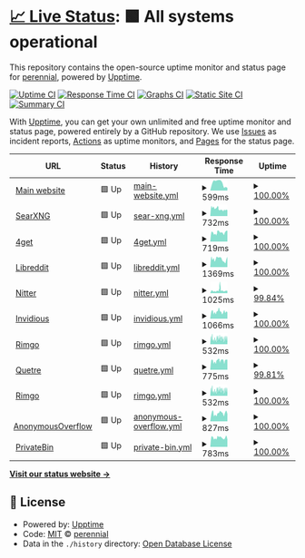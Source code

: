 # [📈 Live Status](https://status.perennialte.ch): <!--live status--> **🟩 All systems operational**

This repository contains the open-source uptime monitor and status page for [perennial](https://perennialte.ch), powered by [Upptime](https://github.com/upptime/upptime).

[![Uptime CI](https://github.com/perennialtech/upptime/workflows/Uptime%20CI/badge.svg)](https://github.com/perennialtech/upptime/actions?query=workflow%3A%22Uptime+CI%22)
[![Response Time CI](https://github.com/perennialtech/upptime/workflows/Response%20Time%20CI/badge.svg)](https://github.com/perennialtech/upptime/actions?query=workflow%3A%22Response+Time+CI%22)
[![Graphs CI](https://github.com/perennialtech/upptime/workflows/Graphs%20CI/badge.svg)](https://github.com/perennialtech/upptime/actions?query=workflow%3A%22Graphs+CI%22)
[![Static Site CI](https://github.com/perennialtech/upptime/workflows/Static%20Site%20CI/badge.svg)](https://github.com/perennialtech/upptime/actions?query=workflow%3A%22Static+Site+CI%22)
[![Summary CI](https://github.com/perennialtech/upptime/workflows/Summary%20CI/badge.svg)](https://github.com/perennialtech/upptime/actions?query=workflow%3A%22Summary+CI%22)

With [Upptime](https://upptime.js.org), you can get your own unlimited and free uptime monitor and status page, powered entirely by a GitHub repository. We use [Issues](https://github.com/perennialtech/upptime/issues) as incident reports, [Actions](https://github.com/perennialtech/upptime/actions) as uptime monitors, and [Pages](https://status.perennialte.ch) for the status page.

<!--start: status pages-->
<!-- This summary is generated by Upptime (https://github.com/upptime/upptime) -->
<!-- Do not edit this manually, your changes will be overwritten -->
<!-- prettier-ignore -->
| URL | Status | History | Response Time | Uptime |
| --- | ------ | ------- | ------------- | ------ |
| <img alt="" src="https://icons.duckduckgo.com/ip3/perennialte.ch.ico" height="13"> [Main website](https://perennialte.ch/home) | 🟩 Up | [main-website.yml](https://github.com/perennialtech/upptime/commits/HEAD/history/main-website.yml) | <details><summary><img alt="Response time graph" src="./graphs/main-website/response-time-week.png" height="20"> 599ms</summary><br><a href="https://status.perennialte.ch/history/main-website"><img alt="Response time 599" src="https://img.shields.io/endpoint?url=https%3A%2F%2Fraw.githubusercontent.com%2Fperennialtech%2Fupptime%2FHEAD%2Fapi%2Fmain-website%2Fresponse-time.json"></a><br><a href="https://status.perennialte.ch/history/main-website"><img alt="24-hour response time 233" src="https://img.shields.io/endpoint?url=https%3A%2F%2Fraw.githubusercontent.com%2Fperennialtech%2Fupptime%2FHEAD%2Fapi%2Fmain-website%2Fresponse-time-day.json"></a><br><a href="https://status.perennialte.ch/history/main-website"><img alt="7-day response time 599" src="https://img.shields.io/endpoint?url=https%3A%2F%2Fraw.githubusercontent.com%2Fperennialtech%2Fupptime%2FHEAD%2Fapi%2Fmain-website%2Fresponse-time-week.json"></a><br><a href="https://status.perennialte.ch/history/main-website"><img alt="30-day response time 599" src="https://img.shields.io/endpoint?url=https%3A%2F%2Fraw.githubusercontent.com%2Fperennialtech%2Fupptime%2FHEAD%2Fapi%2Fmain-website%2Fresponse-time-month.json"></a><br><a href="https://status.perennialte.ch/history/main-website"><img alt="1-year response time 599" src="https://img.shields.io/endpoint?url=https%3A%2F%2Fraw.githubusercontent.com%2Fperennialtech%2Fupptime%2FHEAD%2Fapi%2Fmain-website%2Fresponse-time-year.json"></a></details> | <details><summary><a href="https://status.perennialte.ch/history/main-website">100.00%</a></summary><a href="https://status.perennialte.ch/history/main-website"><img alt="All-time uptime 100.00%" src="https://img.shields.io/endpoint?url=https%3A%2F%2Fraw.githubusercontent.com%2Fperennialtech%2Fupptime%2FHEAD%2Fapi%2Fmain-website%2Fuptime.json"></a><br><a href="https://status.perennialte.ch/history/main-website"><img alt="24-hour uptime 100.00%" src="https://img.shields.io/endpoint?url=https%3A%2F%2Fraw.githubusercontent.com%2Fperennialtech%2Fupptime%2FHEAD%2Fapi%2Fmain-website%2Fuptime-day.json"></a><br><a href="https://status.perennialte.ch/history/main-website"><img alt="7-day uptime 100.00%" src="https://img.shields.io/endpoint?url=https%3A%2F%2Fraw.githubusercontent.com%2Fperennialtech%2Fupptime%2FHEAD%2Fapi%2Fmain-website%2Fuptime-week.json"></a><br><a href="https://status.perennialte.ch/history/main-website"><img alt="30-day uptime 100.00%" src="https://img.shields.io/endpoint?url=https%3A%2F%2Fraw.githubusercontent.com%2Fperennialtech%2Fupptime%2FHEAD%2Fapi%2Fmain-website%2Fuptime-month.json"></a><br><a href="https://status.perennialte.ch/history/main-website"><img alt="1-year uptime 100.00%" src="https://img.shields.io/endpoint?url=https%3A%2F%2Fraw.githubusercontent.com%2Fperennialtech%2Fupptime%2FHEAD%2Fapi%2Fmain-website%2Fuptime-year.json"></a></details>
| <img alt="" src="https://icons.duckduckgo.com/ip3/searx.perennialte.ch.ico" height="13"> [SearXNG](https://searx.perennialte.ch) | 🟩 Up | [sear-xng.yml](https://github.com/perennialtech/upptime/commits/HEAD/history/sear-xng.yml) | <details><summary><img alt="Response time graph" src="./graphs/sear-xng/response-time-week.png" height="20"> 732ms</summary><br><a href="https://status.perennialte.ch/history/sear-xng"><img alt="Response time 732" src="https://img.shields.io/endpoint?url=https%3A%2F%2Fraw.githubusercontent.com%2Fperennialtech%2Fupptime%2FHEAD%2Fapi%2Fsear-xng%2Fresponse-time.json"></a><br><a href="https://status.perennialte.ch/history/sear-xng"><img alt="24-hour response time 602" src="https://img.shields.io/endpoint?url=https%3A%2F%2Fraw.githubusercontent.com%2Fperennialtech%2Fupptime%2FHEAD%2Fapi%2Fsear-xng%2Fresponse-time-day.json"></a><br><a href="https://status.perennialte.ch/history/sear-xng"><img alt="7-day response time 732" src="https://img.shields.io/endpoint?url=https%3A%2F%2Fraw.githubusercontent.com%2Fperennialtech%2Fupptime%2FHEAD%2Fapi%2Fsear-xng%2Fresponse-time-week.json"></a><br><a href="https://status.perennialte.ch/history/sear-xng"><img alt="30-day response time 732" src="https://img.shields.io/endpoint?url=https%3A%2F%2Fraw.githubusercontent.com%2Fperennialtech%2Fupptime%2FHEAD%2Fapi%2Fsear-xng%2Fresponse-time-month.json"></a><br><a href="https://status.perennialte.ch/history/sear-xng"><img alt="1-year response time 732" src="https://img.shields.io/endpoint?url=https%3A%2F%2Fraw.githubusercontent.com%2Fperennialtech%2Fupptime%2FHEAD%2Fapi%2Fsear-xng%2Fresponse-time-year.json"></a></details> | <details><summary><a href="https://status.perennialte.ch/history/sear-xng">100.00%</a></summary><a href="https://status.perennialte.ch/history/sear-xng"><img alt="All-time uptime 100.00%" src="https://img.shields.io/endpoint?url=https%3A%2F%2Fraw.githubusercontent.com%2Fperennialtech%2Fupptime%2FHEAD%2Fapi%2Fsear-xng%2Fuptime.json"></a><br><a href="https://status.perennialte.ch/history/sear-xng"><img alt="24-hour uptime 100.00%" src="https://img.shields.io/endpoint?url=https%3A%2F%2Fraw.githubusercontent.com%2Fperennialtech%2Fupptime%2FHEAD%2Fapi%2Fsear-xng%2Fuptime-day.json"></a><br><a href="https://status.perennialte.ch/history/sear-xng"><img alt="7-day uptime 100.00%" src="https://img.shields.io/endpoint?url=https%3A%2F%2Fraw.githubusercontent.com%2Fperennialtech%2Fupptime%2FHEAD%2Fapi%2Fsear-xng%2Fuptime-week.json"></a><br><a href="https://status.perennialte.ch/history/sear-xng"><img alt="30-day uptime 100.00%" src="https://img.shields.io/endpoint?url=https%3A%2F%2Fraw.githubusercontent.com%2Fperennialtech%2Fupptime%2FHEAD%2Fapi%2Fsear-xng%2Fuptime-month.json"></a><br><a href="https://status.perennialte.ch/history/sear-xng"><img alt="1-year uptime 100.00%" src="https://img.shields.io/endpoint?url=https%3A%2F%2Fraw.githubusercontent.com%2Fperennialtech%2Fupptime%2FHEAD%2Fapi%2Fsear-xng%2Fuptime-year.json"></a></details>
| <img alt="" src="https://icons.duckduckgo.com/ip3/4get.perennialte.ch.ico" height="13"> [4get](https://4get.perennialte.ch) | 🟩 Up | [4get.yml](https://github.com/perennialtech/upptime/commits/HEAD/history/4get.yml) | <details><summary><img alt="Response time graph" src="./graphs/4get/response-time-week.png" height="20"> 719ms</summary><br><a href="https://status.perennialte.ch/history/4get"><img alt="Response time 719" src="https://img.shields.io/endpoint?url=https%3A%2F%2Fraw.githubusercontent.com%2Fperennialtech%2Fupptime%2FHEAD%2Fapi%2F4get%2Fresponse-time.json"></a><br><a href="https://status.perennialte.ch/history/4get"><img alt="24-hour response time 933" src="https://img.shields.io/endpoint?url=https%3A%2F%2Fraw.githubusercontent.com%2Fperennialtech%2Fupptime%2FHEAD%2Fapi%2F4get%2Fresponse-time-day.json"></a><br><a href="https://status.perennialte.ch/history/4get"><img alt="7-day response time 719" src="https://img.shields.io/endpoint?url=https%3A%2F%2Fraw.githubusercontent.com%2Fperennialtech%2Fupptime%2FHEAD%2Fapi%2F4get%2Fresponse-time-week.json"></a><br><a href="https://status.perennialte.ch/history/4get"><img alt="30-day response time 719" src="https://img.shields.io/endpoint?url=https%3A%2F%2Fraw.githubusercontent.com%2Fperennialtech%2Fupptime%2FHEAD%2Fapi%2F4get%2Fresponse-time-month.json"></a><br><a href="https://status.perennialte.ch/history/4get"><img alt="1-year response time 719" src="https://img.shields.io/endpoint?url=https%3A%2F%2Fraw.githubusercontent.com%2Fperennialtech%2Fupptime%2FHEAD%2Fapi%2F4get%2Fresponse-time-year.json"></a></details> | <details><summary><a href="https://status.perennialte.ch/history/4get">100.00%</a></summary><a href="https://status.perennialte.ch/history/4get"><img alt="All-time uptime 100.00%" src="https://img.shields.io/endpoint?url=https%3A%2F%2Fraw.githubusercontent.com%2Fperennialtech%2Fupptime%2FHEAD%2Fapi%2F4get%2Fuptime.json"></a><br><a href="https://status.perennialte.ch/history/4get"><img alt="24-hour uptime 100.00%" src="https://img.shields.io/endpoint?url=https%3A%2F%2Fraw.githubusercontent.com%2Fperennialtech%2Fupptime%2FHEAD%2Fapi%2F4get%2Fuptime-day.json"></a><br><a href="https://status.perennialte.ch/history/4get"><img alt="7-day uptime 100.00%" src="https://img.shields.io/endpoint?url=https%3A%2F%2Fraw.githubusercontent.com%2Fperennialtech%2Fupptime%2FHEAD%2Fapi%2F4get%2Fuptime-week.json"></a><br><a href="https://status.perennialte.ch/history/4get"><img alt="30-day uptime 100.00%" src="https://img.shields.io/endpoint?url=https%3A%2F%2Fraw.githubusercontent.com%2Fperennialtech%2Fupptime%2FHEAD%2Fapi%2F4get%2Fuptime-month.json"></a><br><a href="https://status.perennialte.ch/history/4get"><img alt="1-year uptime 100.00%" src="https://img.shields.io/endpoint?url=https%3A%2F%2Fraw.githubusercontent.com%2Fperennialtech%2Fupptime%2FHEAD%2Fapi%2F4get%2Fuptime-year.json"></a></details>
| <img alt="" src="https://icons.duckduckgo.com/ip3/libreddit.perennialte.ch.ico" height="13"> [Libreddit](https://libreddit.perennialte.ch) | 🟩 Up | [libreddit.yml](https://github.com/perennialtech/upptime/commits/HEAD/history/libreddit.yml) | <details><summary><img alt="Response time graph" src="./graphs/libreddit/response-time-week.png" height="20"> 1369ms</summary><br><a href="https://status.perennialte.ch/history/libreddit"><img alt="Response time 1369" src="https://img.shields.io/endpoint?url=https%3A%2F%2Fraw.githubusercontent.com%2Fperennialtech%2Fupptime%2FHEAD%2Fapi%2Flibreddit%2Fresponse-time.json"></a><br><a href="https://status.perennialte.ch/history/libreddit"><img alt="24-hour response time 1158" src="https://img.shields.io/endpoint?url=https%3A%2F%2Fraw.githubusercontent.com%2Fperennialtech%2Fupptime%2FHEAD%2Fapi%2Flibreddit%2Fresponse-time-day.json"></a><br><a href="https://status.perennialte.ch/history/libreddit"><img alt="7-day response time 1369" src="https://img.shields.io/endpoint?url=https%3A%2F%2Fraw.githubusercontent.com%2Fperennialtech%2Fupptime%2FHEAD%2Fapi%2Flibreddit%2Fresponse-time-week.json"></a><br><a href="https://status.perennialte.ch/history/libreddit"><img alt="30-day response time 1369" src="https://img.shields.io/endpoint?url=https%3A%2F%2Fraw.githubusercontent.com%2Fperennialtech%2Fupptime%2FHEAD%2Fapi%2Flibreddit%2Fresponse-time-month.json"></a><br><a href="https://status.perennialte.ch/history/libreddit"><img alt="1-year response time 1369" src="https://img.shields.io/endpoint?url=https%3A%2F%2Fraw.githubusercontent.com%2Fperennialtech%2Fupptime%2FHEAD%2Fapi%2Flibreddit%2Fresponse-time-year.json"></a></details> | <details><summary><a href="https://status.perennialte.ch/history/libreddit">100.00%</a></summary><a href="https://status.perennialte.ch/history/libreddit"><img alt="All-time uptime 100.00%" src="https://img.shields.io/endpoint?url=https%3A%2F%2Fraw.githubusercontent.com%2Fperennialtech%2Fupptime%2FHEAD%2Fapi%2Flibreddit%2Fuptime.json"></a><br><a href="https://status.perennialte.ch/history/libreddit"><img alt="24-hour uptime 100.00%" src="https://img.shields.io/endpoint?url=https%3A%2F%2Fraw.githubusercontent.com%2Fperennialtech%2Fupptime%2FHEAD%2Fapi%2Flibreddit%2Fuptime-day.json"></a><br><a href="https://status.perennialte.ch/history/libreddit"><img alt="7-day uptime 100.00%" src="https://img.shields.io/endpoint?url=https%3A%2F%2Fraw.githubusercontent.com%2Fperennialtech%2Fupptime%2FHEAD%2Fapi%2Flibreddit%2Fuptime-week.json"></a><br><a href="https://status.perennialte.ch/history/libreddit"><img alt="30-day uptime 100.00%" src="https://img.shields.io/endpoint?url=https%3A%2F%2Fraw.githubusercontent.com%2Fperennialtech%2Fupptime%2FHEAD%2Fapi%2Flibreddit%2Fuptime-month.json"></a><br><a href="https://status.perennialte.ch/history/libreddit"><img alt="1-year uptime 100.00%" src="https://img.shields.io/endpoint?url=https%3A%2F%2Fraw.githubusercontent.com%2Fperennialtech%2Fupptime%2FHEAD%2Fapi%2Flibreddit%2Fuptime-year.json"></a></details>
| <img alt="" src="https://icons.duckduckgo.com/ip3/nitter.perennialte.ch.ico" height="13"> [Nitter](https://nitter.perennialte.ch) | 🟩 Up | [nitter.yml](https://github.com/perennialtech/upptime/commits/HEAD/history/nitter.yml) | <details><summary><img alt="Response time graph" src="./graphs/nitter/response-time-week.png" height="20"> 1025ms</summary><br><a href="https://status.perennialte.ch/history/nitter"><img alt="Response time 1025" src="https://img.shields.io/endpoint?url=https%3A%2F%2Fraw.githubusercontent.com%2Fperennialtech%2Fupptime%2FHEAD%2Fapi%2Fnitter%2Fresponse-time.json"></a><br><a href="https://status.perennialte.ch/history/nitter"><img alt="24-hour response time 814" src="https://img.shields.io/endpoint?url=https%3A%2F%2Fraw.githubusercontent.com%2Fperennialtech%2Fupptime%2FHEAD%2Fapi%2Fnitter%2Fresponse-time-day.json"></a><br><a href="https://status.perennialte.ch/history/nitter"><img alt="7-day response time 1025" src="https://img.shields.io/endpoint?url=https%3A%2F%2Fraw.githubusercontent.com%2Fperennialtech%2Fupptime%2FHEAD%2Fapi%2Fnitter%2Fresponse-time-week.json"></a><br><a href="https://status.perennialte.ch/history/nitter"><img alt="30-day response time 1025" src="https://img.shields.io/endpoint?url=https%3A%2F%2Fraw.githubusercontent.com%2Fperennialtech%2Fupptime%2FHEAD%2Fapi%2Fnitter%2Fresponse-time-month.json"></a><br><a href="https://status.perennialte.ch/history/nitter"><img alt="1-year response time 1025" src="https://img.shields.io/endpoint?url=https%3A%2F%2Fraw.githubusercontent.com%2Fperennialtech%2Fupptime%2FHEAD%2Fapi%2Fnitter%2Fresponse-time-year.json"></a></details> | <details><summary><a href="https://status.perennialte.ch/history/nitter">99.84%</a></summary><a href="https://status.perennialte.ch/history/nitter"><img alt="All-time uptime 99.84%" src="https://img.shields.io/endpoint?url=https%3A%2F%2Fraw.githubusercontent.com%2Fperennialtech%2Fupptime%2FHEAD%2Fapi%2Fnitter%2Fuptime.json"></a><br><a href="https://status.perennialte.ch/history/nitter"><img alt="24-hour uptime 100.00%" src="https://img.shields.io/endpoint?url=https%3A%2F%2Fraw.githubusercontent.com%2Fperennialtech%2Fupptime%2FHEAD%2Fapi%2Fnitter%2Fuptime-day.json"></a><br><a href="https://status.perennialte.ch/history/nitter"><img alt="7-day uptime 99.84%" src="https://img.shields.io/endpoint?url=https%3A%2F%2Fraw.githubusercontent.com%2Fperennialtech%2Fupptime%2FHEAD%2Fapi%2Fnitter%2Fuptime-week.json"></a><br><a href="https://status.perennialte.ch/history/nitter"><img alt="30-day uptime 99.84%" src="https://img.shields.io/endpoint?url=https%3A%2F%2Fraw.githubusercontent.com%2Fperennialtech%2Fupptime%2FHEAD%2Fapi%2Fnitter%2Fuptime-month.json"></a><br><a href="https://status.perennialte.ch/history/nitter"><img alt="1-year uptime 99.84%" src="https://img.shields.io/endpoint?url=https%3A%2F%2Fraw.githubusercontent.com%2Fperennialtech%2Fupptime%2FHEAD%2Fapi%2Fnitter%2Fuptime-year.json"></a></details>
| <img alt="" src="https://icons.duckduckgo.com/ip3/invidious.perennialte.ch.ico" height="13"> [Invidious](https://invidious.perennialte.ch) | 🟩 Up | [invidious.yml](https://github.com/perennialtech/upptime/commits/HEAD/history/invidious.yml) | <details><summary><img alt="Response time graph" src="./graphs/invidious/response-time-week.png" height="20"> 1066ms</summary><br><a href="https://status.perennialte.ch/history/invidious"><img alt="Response time 1066" src="https://img.shields.io/endpoint?url=https%3A%2F%2Fraw.githubusercontent.com%2Fperennialtech%2Fupptime%2FHEAD%2Fapi%2Finvidious%2Fresponse-time.json"></a><br><a href="https://status.perennialte.ch/history/invidious"><img alt="24-hour response time 1238" src="https://img.shields.io/endpoint?url=https%3A%2F%2Fraw.githubusercontent.com%2Fperennialtech%2Fupptime%2FHEAD%2Fapi%2Finvidious%2Fresponse-time-day.json"></a><br><a href="https://status.perennialte.ch/history/invidious"><img alt="7-day response time 1066" src="https://img.shields.io/endpoint?url=https%3A%2F%2Fraw.githubusercontent.com%2Fperennialtech%2Fupptime%2FHEAD%2Fapi%2Finvidious%2Fresponse-time-week.json"></a><br><a href="https://status.perennialte.ch/history/invidious"><img alt="30-day response time 1066" src="https://img.shields.io/endpoint?url=https%3A%2F%2Fraw.githubusercontent.com%2Fperennialtech%2Fupptime%2FHEAD%2Fapi%2Finvidious%2Fresponse-time-month.json"></a><br><a href="https://status.perennialte.ch/history/invidious"><img alt="1-year response time 1066" src="https://img.shields.io/endpoint?url=https%3A%2F%2Fraw.githubusercontent.com%2Fperennialtech%2Fupptime%2FHEAD%2Fapi%2Finvidious%2Fresponse-time-year.json"></a></details> | <details><summary><a href="https://status.perennialte.ch/history/invidious">100.00%</a></summary><a href="https://status.perennialte.ch/history/invidious"><img alt="All-time uptime 100.00%" src="https://img.shields.io/endpoint?url=https%3A%2F%2Fraw.githubusercontent.com%2Fperennialtech%2Fupptime%2FHEAD%2Fapi%2Finvidious%2Fuptime.json"></a><br><a href="https://status.perennialte.ch/history/invidious"><img alt="24-hour uptime 100.00%" src="https://img.shields.io/endpoint?url=https%3A%2F%2Fraw.githubusercontent.com%2Fperennialtech%2Fupptime%2FHEAD%2Fapi%2Finvidious%2Fuptime-day.json"></a><br><a href="https://status.perennialte.ch/history/invidious"><img alt="7-day uptime 100.00%" src="https://img.shields.io/endpoint?url=https%3A%2F%2Fraw.githubusercontent.com%2Fperennialtech%2Fupptime%2FHEAD%2Fapi%2Finvidious%2Fuptime-week.json"></a><br><a href="https://status.perennialte.ch/history/invidious"><img alt="30-day uptime 100.00%" src="https://img.shields.io/endpoint?url=https%3A%2F%2Fraw.githubusercontent.com%2Fperennialtech%2Fupptime%2FHEAD%2Fapi%2Finvidious%2Fuptime-month.json"></a><br><a href="https://status.perennialte.ch/history/invidious"><img alt="1-year uptime 100.00%" src="https://img.shields.io/endpoint?url=https%3A%2F%2Fraw.githubusercontent.com%2Fperennialtech%2Fupptime%2FHEAD%2Fapi%2Finvidious%2Fuptime-year.json"></a></details>
| <img alt="" src="https://icons.duckduckgo.com/ip3/rimgo.perennialte.ch.ico" height="13"> [Rimgo](https://rimgo.perennialte.ch) | 🟩 Up | [rimgo.yml](https://github.com/perennialtech/upptime/commits/HEAD/history/rimgo.yml) | <details><summary><img alt="Response time graph" src="./graphs/rimgo/response-time-week.png" height="20"> 532ms</summary><br><a href="https://status.perennialte.ch/history/rimgo"><img alt="Response time 532" src="https://img.shields.io/endpoint?url=https%3A%2F%2Fraw.githubusercontent.com%2Fperennialtech%2Fupptime%2FHEAD%2Fapi%2Frimgo%2Fresponse-time.json"></a><br><a href="https://status.perennialte.ch/history/rimgo"><img alt="24-hour response time 524" src="https://img.shields.io/endpoint?url=https%3A%2F%2Fraw.githubusercontent.com%2Fperennialtech%2Fupptime%2FHEAD%2Fapi%2Frimgo%2Fresponse-time-day.json"></a><br><a href="https://status.perennialte.ch/history/rimgo"><img alt="7-day response time 532" src="https://img.shields.io/endpoint?url=https%3A%2F%2Fraw.githubusercontent.com%2Fperennialtech%2Fupptime%2FHEAD%2Fapi%2Frimgo%2Fresponse-time-week.json"></a><br><a href="https://status.perennialte.ch/history/rimgo"><img alt="30-day response time 532" src="https://img.shields.io/endpoint?url=https%3A%2F%2Fraw.githubusercontent.com%2Fperennialtech%2Fupptime%2FHEAD%2Fapi%2Frimgo%2Fresponse-time-month.json"></a><br><a href="https://status.perennialte.ch/history/rimgo"><img alt="1-year response time 532" src="https://img.shields.io/endpoint?url=https%3A%2F%2Fraw.githubusercontent.com%2Fperennialtech%2Fupptime%2FHEAD%2Fapi%2Frimgo%2Fresponse-time-year.json"></a></details> | <details><summary><a href="https://status.perennialte.ch/history/rimgo">100.00%</a></summary><a href="https://status.perennialte.ch/history/rimgo"><img alt="All-time uptime 100.00%" src="https://img.shields.io/endpoint?url=https%3A%2F%2Fraw.githubusercontent.com%2Fperennialtech%2Fupptime%2FHEAD%2Fapi%2Frimgo%2Fuptime.json"></a><br><a href="https://status.perennialte.ch/history/rimgo"><img alt="24-hour uptime 100.00%" src="https://img.shields.io/endpoint?url=https%3A%2F%2Fraw.githubusercontent.com%2Fperennialtech%2Fupptime%2FHEAD%2Fapi%2Frimgo%2Fuptime-day.json"></a><br><a href="https://status.perennialte.ch/history/rimgo"><img alt="7-day uptime 100.00%" src="https://img.shields.io/endpoint?url=https%3A%2F%2Fraw.githubusercontent.com%2Fperennialtech%2Fupptime%2FHEAD%2Fapi%2Frimgo%2Fuptime-week.json"></a><br><a href="https://status.perennialte.ch/history/rimgo"><img alt="30-day uptime 100.00%" src="https://img.shields.io/endpoint?url=https%3A%2F%2Fraw.githubusercontent.com%2Fperennialtech%2Fupptime%2FHEAD%2Fapi%2Frimgo%2Fuptime-month.json"></a><br><a href="https://status.perennialte.ch/history/rimgo"><img alt="1-year uptime 100.00%" src="https://img.shields.io/endpoint?url=https%3A%2F%2Fraw.githubusercontent.com%2Fperennialtech%2Fupptime%2FHEAD%2Fapi%2Frimgo%2Fuptime-year.json"></a></details>
| <img alt="" src="https://icons.duckduckgo.com/ip3/quetre.perennialte.ch.ico" height="13"> [Quetre](https://quetre.perennialte.ch) | 🟩 Up | [quetre.yml](https://github.com/perennialtech/upptime/commits/HEAD/history/quetre.yml) | <details><summary><img alt="Response time graph" src="./graphs/quetre/response-time-week.png" height="20"> 775ms</summary><br><a href="https://status.perennialte.ch/history/quetre"><img alt="Response time 775" src="https://img.shields.io/endpoint?url=https%3A%2F%2Fraw.githubusercontent.com%2Fperennialtech%2Fupptime%2FHEAD%2Fapi%2Fquetre%2Fresponse-time.json"></a><br><a href="https://status.perennialte.ch/history/quetre"><img alt="24-hour response time 785" src="https://img.shields.io/endpoint?url=https%3A%2F%2Fraw.githubusercontent.com%2Fperennialtech%2Fupptime%2FHEAD%2Fapi%2Fquetre%2Fresponse-time-day.json"></a><br><a href="https://status.perennialte.ch/history/quetre"><img alt="7-day response time 775" src="https://img.shields.io/endpoint?url=https%3A%2F%2Fraw.githubusercontent.com%2Fperennialtech%2Fupptime%2FHEAD%2Fapi%2Fquetre%2Fresponse-time-week.json"></a><br><a href="https://status.perennialte.ch/history/quetre"><img alt="30-day response time 775" src="https://img.shields.io/endpoint?url=https%3A%2F%2Fraw.githubusercontent.com%2Fperennialtech%2Fupptime%2FHEAD%2Fapi%2Fquetre%2Fresponse-time-month.json"></a><br><a href="https://status.perennialte.ch/history/quetre"><img alt="1-year response time 775" src="https://img.shields.io/endpoint?url=https%3A%2F%2Fraw.githubusercontent.com%2Fperennialtech%2Fupptime%2FHEAD%2Fapi%2Fquetre%2Fresponse-time-year.json"></a></details> | <details><summary><a href="https://status.perennialte.ch/history/quetre">99.81%</a></summary><a href="https://status.perennialte.ch/history/quetre"><img alt="All-time uptime 99.81%" src="https://img.shields.io/endpoint?url=https%3A%2F%2Fraw.githubusercontent.com%2Fperennialtech%2Fupptime%2FHEAD%2Fapi%2Fquetre%2Fuptime.json"></a><br><a href="https://status.perennialte.ch/history/quetre"><img alt="24-hour uptime 100.00%" src="https://img.shields.io/endpoint?url=https%3A%2F%2Fraw.githubusercontent.com%2Fperennialtech%2Fupptime%2FHEAD%2Fapi%2Fquetre%2Fuptime-day.json"></a><br><a href="https://status.perennialte.ch/history/quetre"><img alt="7-day uptime 99.81%" src="https://img.shields.io/endpoint?url=https%3A%2F%2Fraw.githubusercontent.com%2Fperennialtech%2Fupptime%2FHEAD%2Fapi%2Fquetre%2Fuptime-week.json"></a><br><a href="https://status.perennialte.ch/history/quetre"><img alt="30-day uptime 99.81%" src="https://img.shields.io/endpoint?url=https%3A%2F%2Fraw.githubusercontent.com%2Fperennialtech%2Fupptime%2FHEAD%2Fapi%2Fquetre%2Fuptime-month.json"></a><br><a href="https://status.perennialte.ch/history/quetre"><img alt="1-year uptime 99.81%" src="https://img.shields.io/endpoint?url=https%3A%2F%2Fraw.githubusercontent.com%2Fperennialtech%2Fupptime%2FHEAD%2Fapi%2Fquetre%2Fuptime-year.json"></a></details>
| <img alt="" src="https://icons.duckduckgo.com/ip3/rimgo.perennialte.ch.ico" height="13"> [Rimgo](https://rimgo.perennialte.ch) | 🟩 Up | [rimgo.yml](https://github.com/perennialtech/upptime/commits/HEAD/history/rimgo.yml) | <details><summary><img alt="Response time graph" src="./graphs/rimgo/response-time-week.png" height="20"> 532ms</summary><br><a href="https://status.perennialte.ch/history/rimgo"><img alt="Response time 532" src="https://img.shields.io/endpoint?url=https%3A%2F%2Fraw.githubusercontent.com%2Fperennialtech%2Fupptime%2FHEAD%2Fapi%2Frimgo%2Fresponse-time.json"></a><br><a href="https://status.perennialte.ch/history/rimgo"><img alt="24-hour response time 524" src="https://img.shields.io/endpoint?url=https%3A%2F%2Fraw.githubusercontent.com%2Fperennialtech%2Fupptime%2FHEAD%2Fapi%2Frimgo%2Fresponse-time-day.json"></a><br><a href="https://status.perennialte.ch/history/rimgo"><img alt="7-day response time 532" src="https://img.shields.io/endpoint?url=https%3A%2F%2Fraw.githubusercontent.com%2Fperennialtech%2Fupptime%2FHEAD%2Fapi%2Frimgo%2Fresponse-time-week.json"></a><br><a href="https://status.perennialte.ch/history/rimgo"><img alt="30-day response time 532" src="https://img.shields.io/endpoint?url=https%3A%2F%2Fraw.githubusercontent.com%2Fperennialtech%2Fupptime%2FHEAD%2Fapi%2Frimgo%2Fresponse-time-month.json"></a><br><a href="https://status.perennialte.ch/history/rimgo"><img alt="1-year response time 532" src="https://img.shields.io/endpoint?url=https%3A%2F%2Fraw.githubusercontent.com%2Fperennialtech%2Fupptime%2FHEAD%2Fapi%2Frimgo%2Fresponse-time-year.json"></a></details> | <details><summary><a href="https://status.perennialte.ch/history/rimgo">100.00%</a></summary><a href="https://status.perennialte.ch/history/rimgo"><img alt="All-time uptime 100.00%" src="https://img.shields.io/endpoint?url=https%3A%2F%2Fraw.githubusercontent.com%2Fperennialtech%2Fupptime%2FHEAD%2Fapi%2Frimgo%2Fuptime.json"></a><br><a href="https://status.perennialte.ch/history/rimgo"><img alt="24-hour uptime 100.00%" src="https://img.shields.io/endpoint?url=https%3A%2F%2Fraw.githubusercontent.com%2Fperennialtech%2Fupptime%2FHEAD%2Fapi%2Frimgo%2Fuptime-day.json"></a><br><a href="https://status.perennialte.ch/history/rimgo"><img alt="7-day uptime 100.00%" src="https://img.shields.io/endpoint?url=https%3A%2F%2Fraw.githubusercontent.com%2Fperennialtech%2Fupptime%2FHEAD%2Fapi%2Frimgo%2Fuptime-week.json"></a><br><a href="https://status.perennialte.ch/history/rimgo"><img alt="30-day uptime 100.00%" src="https://img.shields.io/endpoint?url=https%3A%2F%2Fraw.githubusercontent.com%2Fperennialtech%2Fupptime%2FHEAD%2Fapi%2Frimgo%2Fuptime-month.json"></a><br><a href="https://status.perennialte.ch/history/rimgo"><img alt="1-year uptime 100.00%" src="https://img.shields.io/endpoint?url=https%3A%2F%2Fraw.githubusercontent.com%2Fperennialtech%2Fupptime%2FHEAD%2Fapi%2Frimgo%2Fuptime-year.json"></a></details>
| <img alt="" src="https://icons.duckduckgo.com/ip3/overflow.perennialte.ch.ico" height="13"> [AnonymousOverflow](https://overflow.perennialte.ch) | 🟩 Up | [anonymous-overflow.yml](https://github.com/perennialtech/upptime/commits/HEAD/history/anonymous-overflow.yml) | <details><summary><img alt="Response time graph" src="./graphs/anonymous-overflow/response-time-week.png" height="20"> 827ms</summary><br><a href="https://status.perennialte.ch/history/anonymous-overflow"><img alt="Response time 827" src="https://img.shields.io/endpoint?url=https%3A%2F%2Fraw.githubusercontent.com%2Fperennialtech%2Fupptime%2FHEAD%2Fapi%2Fanonymous-overflow%2Fresponse-time.json"></a><br><a href="https://status.perennialte.ch/history/anonymous-overflow"><img alt="24-hour response time 868" src="https://img.shields.io/endpoint?url=https%3A%2F%2Fraw.githubusercontent.com%2Fperennialtech%2Fupptime%2FHEAD%2Fapi%2Fanonymous-overflow%2Fresponse-time-day.json"></a><br><a href="https://status.perennialte.ch/history/anonymous-overflow"><img alt="7-day response time 827" src="https://img.shields.io/endpoint?url=https%3A%2F%2Fraw.githubusercontent.com%2Fperennialtech%2Fupptime%2FHEAD%2Fapi%2Fanonymous-overflow%2Fresponse-time-week.json"></a><br><a href="https://status.perennialte.ch/history/anonymous-overflow"><img alt="30-day response time 827" src="https://img.shields.io/endpoint?url=https%3A%2F%2Fraw.githubusercontent.com%2Fperennialtech%2Fupptime%2FHEAD%2Fapi%2Fanonymous-overflow%2Fresponse-time-month.json"></a><br><a href="https://status.perennialte.ch/history/anonymous-overflow"><img alt="1-year response time 827" src="https://img.shields.io/endpoint?url=https%3A%2F%2Fraw.githubusercontent.com%2Fperennialtech%2Fupptime%2FHEAD%2Fapi%2Fanonymous-overflow%2Fresponse-time-year.json"></a></details> | <details><summary><a href="https://status.perennialte.ch/history/anonymous-overflow">100.00%</a></summary><a href="https://status.perennialte.ch/history/anonymous-overflow"><img alt="All-time uptime 100.00%" src="https://img.shields.io/endpoint?url=https%3A%2F%2Fraw.githubusercontent.com%2Fperennialtech%2Fupptime%2FHEAD%2Fapi%2Fanonymous-overflow%2Fuptime.json"></a><br><a href="https://status.perennialte.ch/history/anonymous-overflow"><img alt="24-hour uptime 100.00%" src="https://img.shields.io/endpoint?url=https%3A%2F%2Fraw.githubusercontent.com%2Fperennialtech%2Fupptime%2FHEAD%2Fapi%2Fanonymous-overflow%2Fuptime-day.json"></a><br><a href="https://status.perennialte.ch/history/anonymous-overflow"><img alt="7-day uptime 100.00%" src="https://img.shields.io/endpoint?url=https%3A%2F%2Fraw.githubusercontent.com%2Fperennialtech%2Fupptime%2FHEAD%2Fapi%2Fanonymous-overflow%2Fuptime-week.json"></a><br><a href="https://status.perennialte.ch/history/anonymous-overflow"><img alt="30-day uptime 100.00%" src="https://img.shields.io/endpoint?url=https%3A%2F%2Fraw.githubusercontent.com%2Fperennialtech%2Fupptime%2FHEAD%2Fapi%2Fanonymous-overflow%2Fuptime-month.json"></a><br><a href="https://status.perennialte.ch/history/anonymous-overflow"><img alt="1-year uptime 100.00%" src="https://img.shields.io/endpoint?url=https%3A%2F%2Fraw.githubusercontent.com%2Fperennialtech%2Fupptime%2FHEAD%2Fapi%2Fanonymous-overflow%2Fuptime-year.json"></a></details>
| <img alt="" src="https://icons.duckduckgo.com/ip3/privatebin.perennialte.ch.ico" height="13"> [PrivateBin](https://privatebin.perennialte.ch) | 🟩 Up | [private-bin.yml](https://github.com/perennialtech/upptime/commits/HEAD/history/private-bin.yml) | <details><summary><img alt="Response time graph" src="./graphs/private-bin/response-time-week.png" height="20"> 783ms</summary><br><a href="https://status.perennialte.ch/history/private-bin"><img alt="Response time 783" src="https://img.shields.io/endpoint?url=https%3A%2F%2Fraw.githubusercontent.com%2Fperennialtech%2Fupptime%2FHEAD%2Fapi%2Fprivate-bin%2Fresponse-time.json"></a><br><a href="https://status.perennialte.ch/history/private-bin"><img alt="24-hour response time 739" src="https://img.shields.io/endpoint?url=https%3A%2F%2Fraw.githubusercontent.com%2Fperennialtech%2Fupptime%2FHEAD%2Fapi%2Fprivate-bin%2Fresponse-time-day.json"></a><br><a href="https://status.perennialte.ch/history/private-bin"><img alt="7-day response time 783" src="https://img.shields.io/endpoint?url=https%3A%2F%2Fraw.githubusercontent.com%2Fperennialtech%2Fupptime%2FHEAD%2Fapi%2Fprivate-bin%2Fresponse-time-week.json"></a><br><a href="https://status.perennialte.ch/history/private-bin"><img alt="30-day response time 783" src="https://img.shields.io/endpoint?url=https%3A%2F%2Fraw.githubusercontent.com%2Fperennialtech%2Fupptime%2FHEAD%2Fapi%2Fprivate-bin%2Fresponse-time-month.json"></a><br><a href="https://status.perennialte.ch/history/private-bin"><img alt="1-year response time 783" src="https://img.shields.io/endpoint?url=https%3A%2F%2Fraw.githubusercontent.com%2Fperennialtech%2Fupptime%2FHEAD%2Fapi%2Fprivate-bin%2Fresponse-time-year.json"></a></details> | <details><summary><a href="https://status.perennialte.ch/history/private-bin">100.00%</a></summary><a href="https://status.perennialte.ch/history/private-bin"><img alt="All-time uptime 100.00%" src="https://img.shields.io/endpoint?url=https%3A%2F%2Fraw.githubusercontent.com%2Fperennialtech%2Fupptime%2FHEAD%2Fapi%2Fprivate-bin%2Fuptime.json"></a><br><a href="https://status.perennialte.ch/history/private-bin"><img alt="24-hour uptime 100.00%" src="https://img.shields.io/endpoint?url=https%3A%2F%2Fraw.githubusercontent.com%2Fperennialtech%2Fupptime%2FHEAD%2Fapi%2Fprivate-bin%2Fuptime-day.json"></a><br><a href="https://status.perennialte.ch/history/private-bin"><img alt="7-day uptime 100.00%" src="https://img.shields.io/endpoint?url=https%3A%2F%2Fraw.githubusercontent.com%2Fperennialtech%2Fupptime%2FHEAD%2Fapi%2Fprivate-bin%2Fuptime-week.json"></a><br><a href="https://status.perennialte.ch/history/private-bin"><img alt="30-day uptime 100.00%" src="https://img.shields.io/endpoint?url=https%3A%2F%2Fraw.githubusercontent.com%2Fperennialtech%2Fupptime%2FHEAD%2Fapi%2Fprivate-bin%2Fuptime-month.json"></a><br><a href="https://status.perennialte.ch/history/private-bin"><img alt="1-year uptime 100.00%" src="https://img.shields.io/endpoint?url=https%3A%2F%2Fraw.githubusercontent.com%2Fperennialtech%2Fupptime%2FHEAD%2Fapi%2Fprivate-bin%2Fuptime-year.json"></a></details>

<!--end: status pages-->

[**Visit our status website →**](https://status.perennialte.ch)

## 📄 License

- Powered by: [Upptime](https://github.com/upptime/upptime)
- Code: [MIT](./LICENSE) © [perennial](https://perennialte.ch)
- Data in the `./history` directory: [Open Database License](https://opendatacommons.org/licenses/odbl/1-0/)
